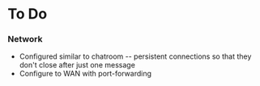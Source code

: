 # To Do
### Network
* Configured similar to chatroom -- persistent connections so that they don't close after just one message
* Configure to WAN with port-forwarding
